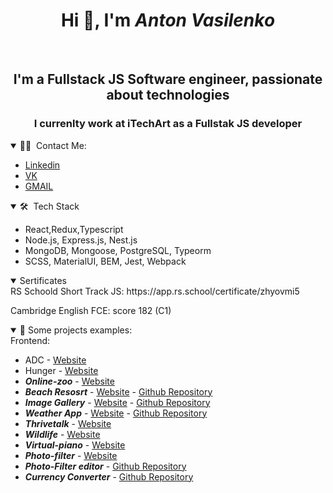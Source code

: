 <h1 align="center">Hi 👋, I'm <i>Anton Vasilenko</i></h1>
<br/>
<h2 align="center">I'm a Fullstack JS Software engineer, passionate about technologies</h2>
<h3 align="center">I currenlty work at iTechArt as a Fullstak JS developer</h3>

<details open>
<summary> 🤝🏻 &nbsp;Contact Me: </summary>
  
  - [Linkedin](https://www.linkedin.com/in/anton-vasilenko/)
  - [VK](https://vk.com/anton.vasilenko)
  - [GMAIL](mailto:anton.vasilenko00@gmail.com)
</details>

<details open>
<summary> 🛠 &nbsp;Tech Stack </summary>

  - React,Redux,Typescript
  - Node.js, Express.js, Nest.js
  - MongoDB, Mongoose, PostgreSQL, Typeorm
  - SCSS, MaterialUI, BEM, Jest, Webpack
</details>

<details open>
<summary>Sertificates</summary>
  RS Schoold Short Track JS: https://app.rs.school/certificate/zhyovmi5
  
  Cambridge English FCE: score 182 (C1)
</details>


<details open>
  
<summary>💼 Some projects examples: </summary>
   Frontend:

  * ADC - [Website](https://antonvasilenko00.github.io/ADC/)
  * Hunger - [Website](https://antonvasilenko00.github.io/Hunger/)
  * ***Online-zoo*** - [Website](https://rolling-scopes-school.github.io/antonvasilenko00-JSFE2021Q1/online-zoo/)
  * ***Beach Resosrt*** - [Website](https://antonvasilenko00.github.io/react-beach-resort/#/) - [Github Repository](https://github.com/AntonVasilenko00/react-beach-resort)
  * ***Image Gallery*** - [Website](https://antonvasilenko00.github.io/react-tailwind-img-gallery/) - [Github Repository](https://github.com/AntonVasilenko00/react-tailwind-img-gallery)
  * ***Weather App*** - [Website](https://antonvasilenko00.github.io/weather-app/) - [Github Repository](https://github.com/AntonVasilenko00/weather-app)
  * ***Thrivetalk*** - [Website](https://antonvasilenko00.github.io/Thrivetalk-landing-page/)
  * ***Wildlife*** - [Website](https://antonvasilenko00-wildlife.netlify.app/)
  * ***Virtual-piano*** - [Website](https://rolling-scopes-school.github.io/antonvasilenko00-JSFE2021Q1/virtual-piano/)
  * ***Photo-filter*** - [Website](https://rolling-scopes-school.github.io/antonvasilenko00-JSFE2021Q1/photo-filter/)
  * ***Photo-Filter editor*** - [Github Repository](https://github.com/AntonVasilenko00/photo-editor)
  * ***Currency Converter*** - [Github Repository](https://github.com/AntonVasilenko00/currency-conversion)

</details>

